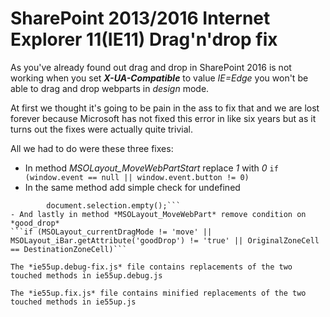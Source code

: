 # SharePoint 2013/2016 Internet Explorer 11(IE11) Drag'n'drop fix

As you've already found out drag and drop in SharePoint 2016 is not working when you set ***X-UA-Compatible*** to value *IE=Edge* you won't be able to drag and drop webparts in *design* mode.

At first we thought it's going to be pain in the ass to fix that and we are lost forever because Microsoft has not fixed this error in like six years but as it turns out the fixes were actually quite trivial. 

All we had to do were these three fixes:
- In method *MSOLayout_MoveWebPartStart* replace *1* with *0*
``` if (window.event == null || window.event.button != 0) ```
- In the same method add simple check for undefined
``` 	if(document.selection)
		document.selection.empty();```
- And lastly in method *MSOLayout_MoveWebPart* remove condition on *good_drop*
```if (MSOLayout_currentDragMode != 'move' || MSOLayout_iBar.getAttribute('goodDrop') != 'true' || OriginalZoneCell == DestinationZoneCell)```

The *ie55up.debug-fix.js* file contains replacements of the two touched methods in ie55up.debug.js

The *ie55up.fix.js* file contains minified replacements of the two touched methods in ie55up.js
